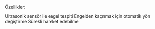 Özellikler:

Ultrasonik sensör ile engel tespiti
Engelden kaçınmak için otomatik yön değiştirme
Sürekli hareket edebilme
